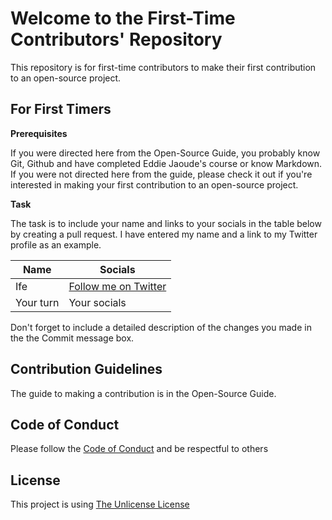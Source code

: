 # Welcome to the First-Time Contributors' Repository 

This repository is for first-time contributors to make their first contribution to an open-source project.

## For First Timers 
**Prerequisites**

If you were directed here from the Open-Source Guide, you probably know Git, Github and have completed Eddie Jaoude's course or know Markdown. If you were not directed here from the guide, please check it out if you're interested in making your first contribution to an open-source project.

**Task**

The task is to include your name and links to your socials in the table below by creating a pull request. 
I have entered my name and a link to my Twitter profile as an example.

| Name | Socials |
| --- | --- |
| Ife | [Follow me on Twitter](twitter.com/_ifeoluwafavour)|
| Your turn | Your socials |

Don't forget to include a detailed description of the changes you made in the the Commit message box.

## Contribution Guidelines
The guide to making a contribution is in the Open-Source Guide.

## Code of Conduct 
Please follow the [Code of Conduct](https://github.com/ifeoluwafavour/For-First-Time-Contributors/blob/main/Code%20of%20Conduct) and be respectful to others

## License
This project is using [The Unlicense License](https://github.com/ifeoluwafavour/For-First-Time-Contributors/blob/main/LICENSE)
